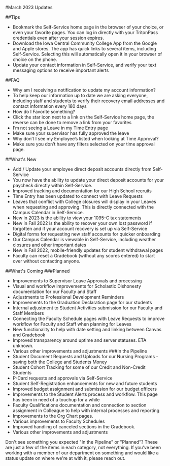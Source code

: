#March 2023 Updates

##Tips
+ Bookmark the Self-Service home page in the browser of your choice, or even your favorite pages. You can log in directly with your TritonPass credentials even after your session expires.
+ Download the Iowa Central Community College App from the Google and Apple stores. The app has quick links to several items, including Self-Service. Selecting this will automatically open it in your browser of choice on the phone.
+ Update your contact information in Self-Service, and verify your text messaging options to receive important alerts

##FAQ
+ Why am I receiving a notification to update my account information?
+   To help keep our information up to date we are asking everyone, including staff and students to verify their recovery email addresses and contact information every 180 days
+ How do I Favorite something?
+   Click the star icon next to a link on the Self-Service home page, the reverse can be done to remove a link from your favorites
+ I’m not seeing a Leave in my Time Entry page
+   Make sure your supervisor has fully approved the leave
+ Why don’t I see my Employee’s listed when looking at Time Approval?
+   Make sure you don’t have any filters selected on your time approval page.
   
##What's New
+ Add / Update your employee direct deposit accounts directly from Self-Service
+ You now have the ability to update your direct deposit accounts for your paycheck directly within Self-Service.
+ Improved tracking and documentation for our High School recruits
+ Time Entry has been updated to connect with Leave Requests
+ Leaves that conflict with College closures will display in your Leaves when requesting and approving. This is directly connected with the Campus Calendar in Self-Service.
+ New in 2023 is the ability to view your 1095-C tax statements
+ New in Fall 2022 is the ability to recover your own lost password if forgotten and if your account recovery is set up via Self-Service
+ Digital forms for requesting new staff accounts for quicker onboarding
+ Our Campus Calendar is viewable in Self-Service, including weather closures and other important dates
+ New in Fall 2022, mobile-friendly updates for student withdrawal pages
+ Faculty can reset a Gradebook (without any scores entered) to start over without contacting anyone.

##What's Coming
###Planned
+ Improvements to Supervisor Leave Approvals and processing
+ Visual and workflow improvements for Scholastic Dishonesty documentation for our Faculty and Staff
+ Adjustments to Professional Development Reminders
+ Improvements to the Graduation Declaration page for our students
+ Internal adjustment to Student Activities submission for our Faculty and Staff Members
+ Connecting the Faculty Schedule pages with Leave Requests to improve workflow for Faculty and Staff when planning for Leaves
+ New functionality to help with date setting and linking between Canvas and Gradebook
+ Improved transparency around uptime and server statuses. ETA unknown.
+ Various other improvements and adjustments
###In the Pipeline
+ Student Document Requests and Uploads for our Nursing Programs - saving both the College and Students Money
+ Student Cohort Tracking for some of our Credit and Non-Credit Students
+ P-Card requests and approvals via Self-Service
+ Student Self-Registration enhancements for new and future students
+ Improved budget assignment and submission for our budget officers
+ Improvements to the Student Alerts process and workflow. This page has been in need of a touchup for a while
+ Faculty Qualifications documentation and connection to section assignment in Colleague to help with internal processes and reporting
+ Improvements to the Org Chart pages.
+ Various improvements to Faculty Schedules
+ Improved handling of canceled sections in the Gradebook.
+ Various other improvements and adjustments

Don't see something you expected "In the Pipeline" or "Planned"? These are just a few of the items in each category, not everything. If you've been working with a member of our department on something and would like a status update on where we're at with it, please reach out.
